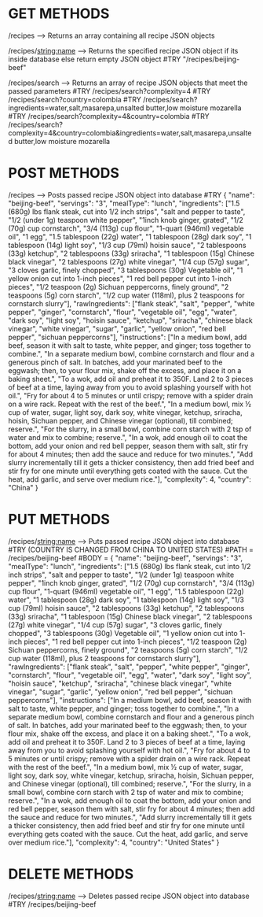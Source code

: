 # GET METHODS

/recipes --> Returns an array containing all recipe JSON objects

/recipes/<string:name> --> Returns the specified recipe JSON object if its inside database else return empty JSON object
#TRY "/recipes/beijing-beef"

/recipes/search --> Returns an array of recipe JSON objects that meet the passed parameters
#TRY /recipes/search?complexity=4
#TRY /recipes/search?country=colombia
#TRY /recipes/search?ingredients=water,salt,masarepa,unsalted butter,low moisture mozarella
#TRY /recipes/search?complexity=4&country=colombia
#TRY /recipes/search?complexity=4&country=colombia&ingredients=water,salt,masarepa,unsalted butter,low moisture mozarella

# POST METHODS

/recipes --> Posts passed recipe JSON object into database
#TRY { "name": "beijing-beef", "servings": "3", "mealType": "lunch", "ingredients": ["1.5 (680g) lbs flank steak, cut into 1/2 inch strips", "salt and pepper to taste", "1/2 (under 1g) teaspoon white pepper", "1inch knob ginger, grated", "1/2 (70g) cup cornstarch", "3/4 (113g) cup flour", "1-quart (946ml) vegetable oil", "1 egg", "1.5 tablespoon (22g) water", "1 tablespoon (28g) dark soy", "1 tablespoon (14g) light soy", "1/3 cup (79ml) hoisin sauce", "2 tablespoons (33g) ketchup", "2 tablespoons (33g) sriracha", "1 tablespoon (15g) Chinese black vinegar", "2 tablespoons  (27g) white vinegar", "1/4 cup (57g) sugar", "3 cloves garlic, finely chopped", "3 tablespoons (30g) Vegetable oil", "1 yellow onion cut into 1-inch pieces", "1 red bell pepper cut into 1-inch pieces", "1/2 teaspoon (2g) Sichuan peppercorns, finely ground", "2 teaspoons (5g) corn starch", "1/2 cup water (118ml), plus 2 teaspoons for cornstarch slurry"], "rawIngredients": ["flank steak", "salt", "pepper", "white pepper", "ginger", "cornstarch", "flour", "vegetable oil", "egg", "water", "dark soy", "light soy", "hoisin sauce", "ketchup", "sriracha", "chinese black vinegar", "white vinegar", "sugar", "garlic", "yellow onion", "red bell pepper", "sichuan peppercorns"], "instructions": ["In a medium bowl, add beef, season it with salt to taste, white pepper, and ginger; toss together to combine.", "In a separate medium bowl, combine cornstarch and flour and a generous pinch of salt.  In batches, add your marinated beef to the eggwash; then, to your flour mix, shake off the excess, and place it on a baking sheet.", "To a wok, add oil and preheat it to 350F. Land 2 to 3 pieces of beef at a time, laying away from you to avoid splashing yourself with hot oil.", "Fry for about 4 to 5 minutes or until crispy; remove with a spider drain on a wire rack.  Repeat with the rest of the beef.", "In a medium bowl, mix ½  cup of water, sugar, light soy, dark soy, white vinegar, ketchup, sriracha, hoisin, Sichuan pepper, and Chinese vinegar (optional), till combined; reserve.", "For the slurry, in a small bowl, combine corn starch with 2 tsp of water and mix to combine; reserve.", "In a wok, add enough oil to coat the bottom, add your onion and red bell pepper, season them with salt, stir fry for about 4 minutes; then add the sauce and reduce for two minutes.", "Add slurry incrementally till it gets a thicker consistency, then add fried beef and stir fry for one minute until everything gets coated with the sauce. Cut the heat, add garlic, and serve over medium rice."], "complexity": 4, "country": "China" }

# PUT METHODS

/recipes/<string:name> --> Puts passed recipe JSON object into database
#TRY (COUNTRY IS CHANGED FROM CHINA TO UNITED STATES) 
#PATH = /recipes/beijing-beef 
#BODY = { "name": "beijing-beef", "servings": "3", "mealType": "lunch", "ingredients": ["1.5 (680g) lbs flank steak, cut into 1/2 inch strips", "salt and pepper to taste", "1/2 (under 1g) teaspoon white pepper", "1inch knob ginger, grated", "1/2 (70g) cup cornstarch", "3/4 (113g) cup flour", "1-quart (946ml) vegetable oil", "1 egg", "1.5 tablespoon (22g) water", "1 tablespoon (28g) dark soy", "1 tablespoon (14g) light soy", "1/3 cup (79ml) hoisin sauce", "2 tablespoons (33g) ketchup", "2 tablespoons (33g) sriracha", "1 tablespoon (15g) Chinese black vinegar", "2 tablespoons  (27g) white vinegar", "1/4 cup (57g) sugar", "3 cloves garlic, finely chopped", "3 tablespoons (30g) Vegetable oil", "1 yellow onion cut into 1-inch pieces", "1 red bell pepper cut into 1-inch pieces", "1/2 teaspoon (2g) Sichuan peppercorns, finely ground", "2 teaspoons (5g) corn starch", "1/2 cup water (118ml), plus 2 teaspoons for cornstarch slurry"], "rawIngredients": ["flank steak", "salt", "pepper", "white pepper", "ginger", "cornstarch", "flour", "vegetable oil", "egg", "water", "dark soy", "light soy", "hoisin sauce", "ketchup", "sriracha", "chinese black vinegar", "white vinegar", "sugar", "garlic", "yellow onion", "red bell pepper", "sichuan peppercorns"], "instructions": ["In a medium bowl, add beef, season it with salt to taste, white pepper, and ginger; toss together to combine.", "In a separate medium bowl, combine cornstarch and flour and a generous pinch of salt.  In batches, add your marinated beef to the eggwash; then, to your flour mix, shake off the excess, and place it on a baking sheet.", "To a wok, add oil and preheat it to 350F. Land 2 to 3 pieces of beef at a time, laying away from you to avoid splashing yourself with hot oil.", "Fry for about 4 to 5 minutes or until crispy; remove with a spider drain on a wire rack.  Repeat with the rest of the beef.", "In a medium bowl, mix ½  cup of water, sugar, light soy, dark soy, white vinegar, ketchup, sriracha, hoisin, Sichuan pepper, and Chinese vinegar (optional), till combined; reserve.", "For the slurry, in a small bowl, combine corn starch with 2 tsp of water and mix to combine; reserve.", "In a wok, add enough oil to coat the bottom, add your onion and red bell pepper, season them with salt, stir fry for about 4 minutes; then add the sauce and reduce for two minutes.", "Add slurry incrementally till it gets a thicker consistency, then add fried beef and stir fry for one minute until everything gets coated with the sauce. Cut the heat, add garlic, and serve over medium rice."], "complexity": 4, "country": "United States" } 

# DELETE METHODS

/recipes/<string:name> --> Deletes passed recipe JSON object into database
#TRY /recipes/beijing-beef